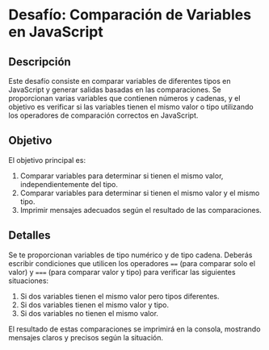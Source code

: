 # Desafío: Comparación de Variables en JavaScript
## Descripción
Este desafío consiste en comparar variables de diferentes tipos en JavaScript y generar salidas basadas en las comparaciones. Se proporcionan varias variables que contienen números y cadenas, y el objetivo es verificar si las variables tienen el mismo valor o tipo utilizando los operadores de comparación correctos en JavaScript.

## Objetivo
El objetivo principal es:

1. Comparar variables para determinar si tienen el mismo valor, independientemente del tipo.
2. Comparar variables para determinar si tienen el mismo valor y el mismo tipo.
3. Imprimir mensajes adecuados según el resultado de las comparaciones.

## Detalles
Se te proporcionan variables de tipo numérico y de tipo cadena. Deberás escribir condiciones que utilicen los operadores ```==``` (para comparar solo el valor) y ```===``` (para comparar valor y tipo) para verificar las siguientes situaciones:

1. Si dos variables tienen el mismo valor pero tipos diferentes.
2. Si dos variables tienen el mismo valor y tipo.
3. Si dos variables no tienen el mismo valor.

El resultado de estas comparaciones se imprimirá en la consola, mostrando mensajes claros y precisos según la situación.
